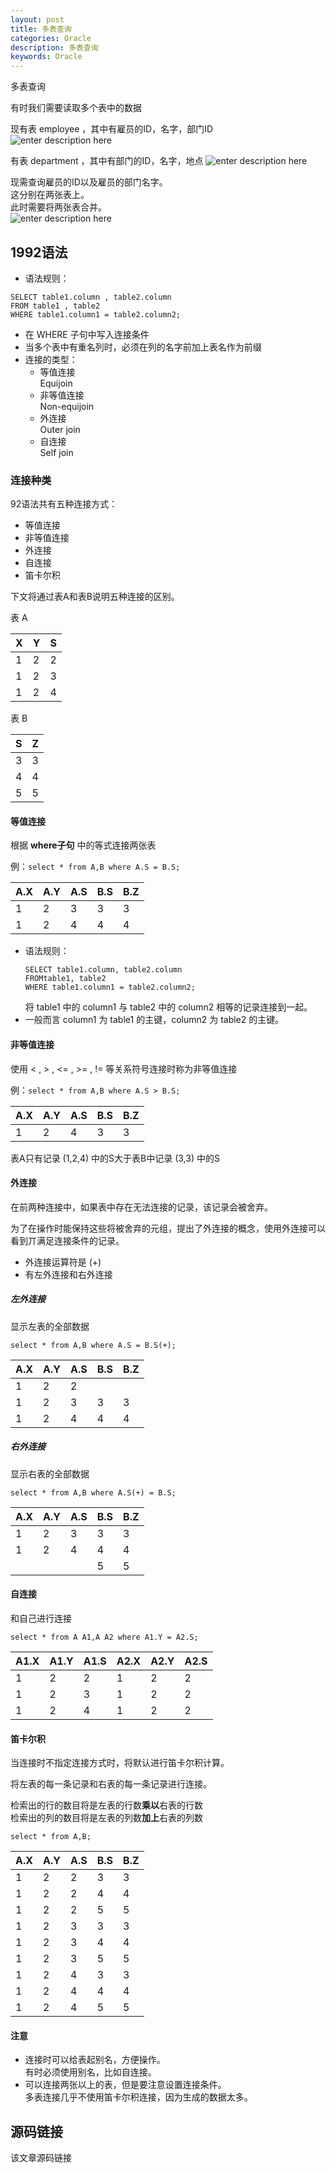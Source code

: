 ```yaml
---
layout: post
title: 多表查询
categories: Oracle
description: 多表查询
keywords: Oracle
---
```


多表查询

有时我们需要读取多个表中的数据

现有表 employee ，其中有雇员的ID，名字，部门ID<br>
![enter description here](/images/posts/oracle/multiquery/employee.png)

有表 department ，其中有部门的ID，名字，地点
![enter description here](/images/posts/oracle/multiquery/department.png)

现需查询雇员的ID以及雇员的部门名字。<br>
这分别在两张表上。<br>
此时需要将两张表合并。<br>
![enter description here](/images/posts/oracle/multiquery/employee-department.png)

## 1992语法
- 语法规则：
```
SELECT table1.column , table2.column
FROM table1 , table2
WHERE table1.column1 = table2.column2; 
```
- 在 WHERE 子句中写入连接条件
- 当多个表中有重名列时，必须在列的名字前加上表名作为前缀
- 连接的类型：
	- 等值连接<br>
		Equijoin
	- 非等值连接<br>
		Non-equijoin
	- 外连接 <br>
		Outer join
	- 自连接 <br>
		Self join

### 连接种类
92语法共有五种连接方式：
- 等值连接
- 非等值连接
- 外连接
- 自连接
- 笛卡尔积

下文将通过表A和表B说明五种连接的区别。

表 A

| X   | Y   | S   |  
| --- | --- | --- |
| 1   | 2   | 2   |
| 1   | 2   | 3   |
| 1   | 2   | 4   |

表 B

| S   | Z   | 
| --- | --- | 
| 3   | 3   | 
| 4   | 4   | 
| 5   | 5   | 


#### 等值连接
根据 **where子句** 中的等式连接两张表

例：`select * from A,B where A.S = B.S;`

| A.X | A.Y | A.S | B.S | B.Z |
| --- | --- | --- | --- | --- |
| 1   | 2   | 3   | 3   | 3   |
| 1   | 2   | 4   | 4   | 4   |

- 语法规则：
	```
	SELECT table1.column, table2.column
	FROMtable1, table2
	WHERE table1.column1 = table2.column2;
	```
	将 table1 中的 column1 与 table2 中的 column2 相等的记录连接到一起。
- 一般而言 column1 为 table1 的主键，column2 为 table2 的主键。

#### 非等值连接
使用 < , > , <= , >= , != 等关系符号连接时称为非等值连接

例：`select * from A,B where A.S > B.S;`

| A.X | A.Y | A.S | B.S | B.Z |
| --- | --- | --- | --- | --- |
| 1   | 2   | 4   | 3   | 3   |

表A只有记录 (1,2,4) 中的S大于表B中记录 (3,3) 中的S

#### 外连接

在前两种连接中，如果表中存在无法连接的记录，该记录会被舍弃。

为了在操作时能保持这些将被舍弃的元组，提出了外连接的概念，使用外连接可以看到丌满足连接条件的记录。
- 外连接运算符是 (+)
- 有左外连接和右外连接

##### 左外连接
显示左表的全部数据

`select * from A,B where A.S = B.S(+);`

| A.X | A.Y | A.S | B.S | B.Z |
| --- | --- | --- | --- | --- |
| 1   | 2   | 2   |      |      |
| 1   | 2   | 3   | 3   | 3   |
| 1   | 2   | 4   | 4   | 4   |

##### 右外连接
显示右表的全部数据

`select * from A,B where A.S(+) = B.S;`

| A.X | A.Y | A.S | B.S | B.Z |
| --- | --- | --- | --- | --- |
| 1   | 2   | 3   | 3   | 3   |
| 1   | 2   | 4   | 4   | 4   |
|      |      |      | 5   | 5   |


#### 自连接
和自己进行连接

`select * from A A1,A A2 where A1.Y = A2.S;`

| A1.X | A1.Y | A1.S | A2.X | A2.Y | A2.S |
| --- | --- | --- | --- | --- | --- |
| 1   | 2   | 2   | 1   | 2   | 2   |
| 1   | 2   | 3   | 1   | 2   | 2   |
| 1   | 2   | 4   | 1   | 2   | 2   |

#### 笛卡尔积
当连接时不指定连接方式时，将默认进行笛卡尔积计算。

将左表的每一条记录和右表的每一条记录进行连接。

检索出的行的数目将是左表的行数**乘以**右表的行数<br>
检索出的列的数目将是左表的列数**加上**右表的列数

`select * from A,B;`

| A.X | A.Y | A.S | B.S | B.Z |
| --- | --- | --- | --- | --- |
| 1   | 2   | 2  | 3   | 3   |
| 1   | 2   | 2  | 4   | 4   |
| 1   | 2   | 2  | 5   | 5   |
| 1   | 2   | 3  | 3   | 3   |
| 1   | 2   | 3  | 4   | 4   |
| 1   | 2   | 3  | 5   | 5   |
| 1   | 2   | 4  | 3   | 3   |
| 1   | 2   | 4  | 4   | 4   |
| 1   | 2   | 4  | 5   | 5   |

#### 注意
- 连接时可以给表起别名，方便操作。<br>
	有时必须使用别名，比如自连接。
- 可以连接两张以上的表，但是要注意设置连接条件。<br>
    多表连接几乎不使用笛卡尔积连接，因为生成的数据太多。


## 源码链接
该文章源码链接 [](url)